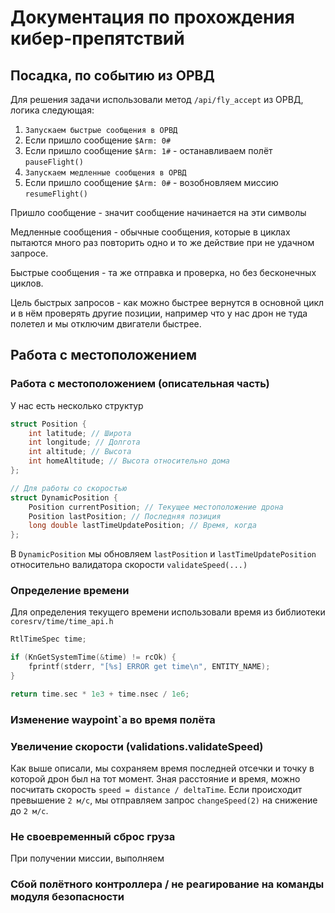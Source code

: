 # Документация по прохождения кибер-препятствий

## Посадка, по событию из ОРВД

Для решения задачи использовали метод 
`/api/fly_accept` из ОРВД, логика следующая:
1. `Запускаем быстрые сообщения в ОРВД` 
2. Если пришло сообщение `$Arm: 0#`
3. Если пришло сообщение `$Arm: 1#` - останавливаем полёт `pauseFlight()` 
4. `Запускаем медленные сообщения в ОРВД` 
5. Если пришло сообщение `$Arm: 0#` - возобновляем миссию `resumeFlight()`

Пришло сообщение - значит сообщение начинается на эти символы

Медленные сообщения - обычные сообщения, 
которые в циклах пытаются много раз повторить одно и то же действие
при не удачном запросе.

Быстрые сообщения - та же отправка и проверка, 
но без бесконечных циклов.

Цель быстрых запросов - как можно быстрее вернутся в основной 
цикл и в нём проверять другие позиции, например что у нас 
дрон не туда полетел и мы отключим двигатели быстрее. 

## Работа с местоположением

### Работа с местоположением (описательная часть)

У нас есть несколько структур
```cpp
struct Position {
    int latitude; // Широта
    int longitude; // Долгота
    int altitude; // Высота
    int homeAltitude; // Высота относительно дома
};

// Для работы со скоростью
struct DynamicPosition {
    Position currentPosition; // Текущее местоположение дрона
    Position lastPosition; // Последняя позиция
    long double lastTimeUpdatePosition; // Время, когда 
};
```

В `DynamicPosition` мы обновляем `lastPosition` и `lastTimeUpdatePosition` относительно валидатора скорости `validateSpeed(...)`

### Определение времени

Для определения текущего времени использовали
время из библиотеки `coresrv/time/time_api.h`

```cpp
RtlTimeSpec time;

if (KnGetSystemTime(&time) != rcOk) {
    fprintf(stderr, "[%s] ERROR get time\n", ENTITY_NAME);
}

return time.sec * 1e3 + time.nsec / 1e6;
```

### Изменение waypoint`а во время полёта

### Увеличение скорости (validations.validateSpeed)

Как выше описали, мы сохраняем время последней отсечки и точку в которой дрон был на тот момент. 
Зная расстояние и время, можно посчитать скорость `speed = distance / deltaTime`. 
Если происходит превышение `2 м/с`, мы отправляем запрос `changeSpeed(2)` на снижение до `2 м/с`.

### Не своевременный сброс груза

При получении миссии, выполняем 

### Сбой полётного контроллера / не реагирование на команды модуля безопасности


